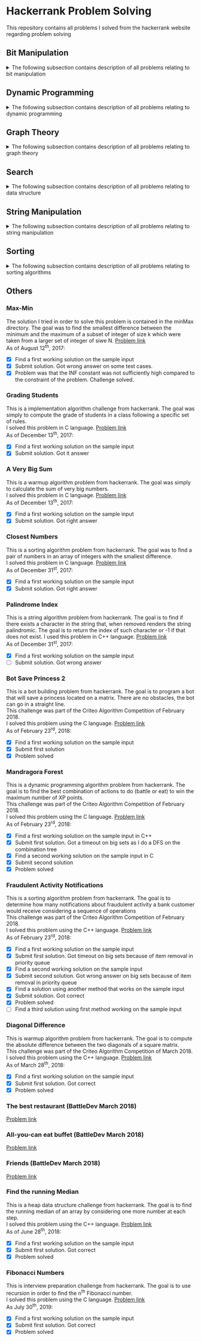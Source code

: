 # Hackerrank Problem Solving
This repository contains all problems I solved from the hackerrank website regarding problem solving

## Bit Manipulation
<details>
<summary>The following subsection contains description of all problems relating to bit manipulation</summary>

### The Great XOR
This is a Bit Manipulation problem from hackerrank. The goal is to find the number of long integer a satisfying the following:
  - a XOR x > x
  - 0 < a < x
where x is given as an input.  

I solved this problem using the C language. [Problem link](https://www.hackerrank.com/challenges/the-great-xor/problem)  
As of June 27<sup>th</sup>, 2018:
- [X] Find a first working solution on the sample input
- [X] Submit first solution. Got timeout on bigger inputs
- [X] Find a second solution on the sample input
- [X] Submit second solution. Got correct
- [X] Problem solved

### Xor Sequence
This is a Bit Manipulation problem from hackerrank. [Problem link](https://www.hackerrank.com/challenges/xor-se/problem)  
As of August 18<sup>th</sup>, 2018:
- [X] Find a first working solution on the sample input
- [X] Submit first solution. Got timeout on bigger inputs
- [X] Find a second working solution on sample input
- [X] Submit second solution. Got correct
- [X] Problem solved

### Sansa And Xor
This is a Bit Manipulation problem from hackerrank. The goal is to give the result of XORing every items of every subarrays of size k, 1 <= k <= n, in a given array of size n. 
I solved this problem in the C++ language. [Problem link](https://www.hackerrank.com/challenges/sansa-and-xor/problem)  
As of August 29<sup>th</sup>, 2018:
- [X] Find a first working solution on the sample input
- [X] Submit first solution. Got correct
- [X] Problem solved

</details>

## Dynamic Programming
<details>
<summary>The following subsection contains description of all problems relating to dynamic programming</summary>

### Candies
This is a dynamic programming problem from hackerrank. The goal is to give out candies to a class of students who are attributed
a grade. Candy distribution needs to take the grade into account.
I solved this problem in C++ and C language. [Problem link](https://www.hackerrank.com/challenges/candies/problem)  
As of August<sup>18th</sup>, 2018:
- [X] Find a first working solution on the sample input
- [X] Submit solution. Got right answer
- [X] Find a second working solution on the sample input
- [X] Submit solution. Got Timeout
- [X] Find a third working solution on the sample input
- [X] Submit solution. Problem solution

### Mandragora Forest
This is a dynamic programming algorithm problem from hackerrank. The goal is to find the best combination of actions to do (battle or eat) to win the maximum number of XP points.  
This challenge was part of the Criteo Algorithm Competition of February 2018.  
I solved this problem using the C language. [Problem link](https://www.hackerrank.com/challenges/mandragora/problem)  
As of February 23<sup>rd</sup>, 2018:
- [X] Find a first working solution on the sample input in C++
- [X] Submit first solution. Got a timeout on big sets as I do a DFS on the combination tree
- [X] Find a second working solution on the sample input in C
- [X] Submit second solution
- [X] Problem solved

### The Coin Change Problem
This is a dynamic programming challenge from hackerrank. The goal is to determine the number of ways to make change for a given number of units using any number of coins.  
I try to solve this problem using the C language. [Problem link](https://www.hackerrank.com/challenges/coin-change/problem)  
As of September 7<sup>th</sup>, 2018:
- [X] Find a first working solution on the sample input
- [X] Submit first solution. Got wrong on larger sets
- [X] Find a second working solution on the sample input
- [X] Submit second solution. Got runtime error on test set #10
- [X] Find a third working solution on the sample input
- [X] Submit third solution. Got runtime error on test set #10
- [X] Replace main provided by Hackerrank with mine
- [X] Submit third solution. Got correct
- [X] Write a alternate solution
- [X] Submit alternate solution. Got correct
- [X] Problem solved

### Equal
This is a dynamic programming challenge from hackerrank. The goal is to determine the minimum number of operations to reach balance between elements of a given array working only with intergers [1,2,5] and changing all but one element at each operation.  
I try to solve this problem using the C and C++ language. [Problem link](https://www.hackerrank.com/challenges/equal/problem)  
As of September 7<sup>th</sup>, 2018:
- [X] Find a first working solution on the sample input
- [X] Submit first solution.
- [X] Find a C++ working solution on the sample input
- [X] Submit C++ solution.
- [X] Problem solved

### Max Array Sum
This is a dynamic programming challenge from hackerrank. The goal is to determine the maximum sum of non-consecutive elements in a given array.  
I try to solve this problem using the C and C++ language. [Problem link](https://www.hackerrank.com/challenges/max-array-sum/problem)  
As of September 7<sup>th</sup>, 2018:
- [X] Find a first working solution on the sample input
- [X] Submit first solution. Got wrong
- [X] Find a second working solution on the sample input
- [X] Submit second solution. Got correct
- [X] Problem solved

### Abbreviation
This is a dynamic programming challenge from hackerrank. The goal is to check if a string matches another string by applying transformation to the first string:
  - Capitalize 0 or more lowercase letters.
  - Delete 0 or more lowercase letters.  
I try to solve this problem using the C++ language. [Problem link](https://www.hackerrank.com/challenges/abbr/problem)  
As of September 9<sup>th</sup>, 2018:
- [X] Find a first working solution on the sample input
- [X] Submit first solution. Got timeout on bigger Testset
- [X] Find a second working solution on the sample input
- [X] Submit second solution. Got correct
- [X] Problem solved

### The Indian Job
This is a dynamic programming challenge from hackerank. The goal is to check that it is possible to arrange N thieves such that each can spend A[i] minutes in a vault before a guard returns after G minutes. There can be up to 2 thieves at a time in the vault.  
I try to solve this problem using the C++ language. [Problem link](https://www.hackerrank.com/challenges/the-indian-job/problem)  
As of September 10<sup>th</sup>, 2019:
- [x] Find a first working solution on the sample input
- [x] Submit solution. Got correct
- [x] Problem solved
</details>

## Graph Theory
<details>
<summary>The following subsection contains description of all problems relating to graph theory</summary>

### The Snakes and Ladder problem
This is a graph theory challenge from hackerrank. The solution I tried for solving this problem is contained in the shootsAndLadder directory.  
The goal was to find the smallest number of die rolls to get to the 100<sup>th</sup> square. [Problem link](https://www.hackerrank.com/challenges/the-quickest-way-up).  
As this problem has chosen as part of the Criteo Algorithm Competition of March 2018, I had to solve it again from scratch. Solutions have been separated into 2 folders.  
As of March 28<sup>th</sup>, 2018 :
- [X] Find a first working solution on the sample input
- [X] Submitted second solution. Got a timeout on bigger testcases.
- [X] Optimized solution and got correct answer. Challenge solved.
- [X] Find a second working solution on the sample input
- [X] Submitted second solution. Got errors
- [X] Challenge solved with solution 2

### Journey to the moon
This is a graph theory challenge from hackerrank. The solution I tried for solving this problem will be found in the journey to the moon directory.  
The goal is to find the number of possible pair of astronauts from two different countries. This challenge was part of the Criteo Algorithm Competition of March 2018.  
I solved this problem with the C++ and C languages [Problem link](https://www.hackerrank.com/challenges/journey-to-the-moon).  
As of April 5<sup>th</sup>, 2018:
- [X] Find a first working solution on the sample input
- [X] Submit solution. Got a timeout on bigger testcases.
- [X] Optimize solution and get correct answer. Challenge solved.

### Dijkstra: Shortest Reach 2
This is a graph theory challenge from hackerrank. The goal is, given a undirected graph, to find the shortest path to each node of the graph from a given source node in the graph.  
I solved this problem with the C++ languages [Problem link](https://www.hackerrank.com/challenges/dijkstrashortreach/problem).  
As of September 3<sup>rd</sup>, 2018:
- [X] Find a first working solution on the sample input
- [X] Submit solution. Got a timeout on Testcase #7.
- [X] Find a second working solution on the sample input
- [X] Submit solution. Got a timeout on Testcase #7.
- [X] Find a third working solution on the sample input
- [X] Submit solution. Got a timeout on Testcase #7 and #6.
- [X] Find a fourth working solution on the sample input
- [X] Submit solution. Got a timeout on Testcase #7.
- [X] Change the way to read input as it is to slow for TestCase #7 going from 18s to 6s of execution time.
- [X] Submit solution. Got correct
- [X] Challenge solved.

### Roads and Libraries
This is a graph theory challenge from hackerrank. The goal is, given a undirected graph, to find the minimum cost to allow access to a library for inhabitants of the country the graph represents.  
I tried to solve this problem with the C++ languages [Problem link](https://www.hackerrank.com/challenges/torque-and-development/problem).  
As of September 18<sup>th</sup>, 2018:
- [X] Find a first working solution on the sample input
- [X] Submit solution. Got Timeout on bigger testcases
- [X] Find a second working solution on the sample input. Used disjoint sets to count the number of connected components
- [X] Submit solution. Got Correct
- [X] Challenge solved.

### BFS: Shortest Reach in a Graph
This is a graph theory challenge from hackerrank. The goal is to implement a graph class with a method that computes shortest distance between a given source and every other node in the graph. The algorithm to be used is BFS. The given graph is undirected and each edge has a weight of 6.  
I tried to solve this problem with the C++ languages [Problem link](https://www.hackerrank.com/challenges/ctci-bfs-shortest-reach/problem).  
As of October 5<sup>th</sup>, 2018:
- [X] Find a first working solution on the sample input
- [X] Submit solution. Got correct
- [X] Implement a Dijsktra Algo to optimize things
- [X] Challenge solved.g

### Matrix
This is a graph theory challenge from hackerrank. The goal is to compute the minimum time it will take to stop machines from attacking. Machines will attack a city (ie: a node of the graph) if they can join forces in said city. In other words a city will be attacked if there are roads that link it to at least two other cities invaded by machines.  
I tried to solve this problem with the C++ languages [Problem link](https://www.hackerrank.com/challenges/matrix/problem).  
As of October 7<sup>th</sup>, 2018:
- [ ] Find a first working solution on the sample input
- [ ] Submit solution. Got correct
- [ ] Challenge solved.
</details>

## Search
<details>
<summary>The following subsection contains description of all problems relating to data structure</summary>

### Sherlock and Array
This is a search challenge from hackerrank. The goal is to find an item in a given array such that the sum of all integers on the right equals that of the integers on the left of the item. This challenge was part of the Criteo Algorithm Competition of January 2018.  
I solved this problem with the C languages [Problem link](https://www.hackerrank.com/challenges/sherlock-and-array/problem)  
As of August 20<sup>th</sup>, 2018 :
- [X] Find a first working solution on the sample input
- [X] Submitted solution. Got right
- [X] Challenge solved
</details>

## String Manipulation
<details>
<summary>The following subsection contains description of all problems relating to string manipulation</summary>

### Strings: Making Anagrams
This is a string manipulation challenge from hackerrank. The goal is to count the number of letters that need to be deleted from two lowercase strings in order to make them anagramic.  
I solved this problem with the C++ languages [Problem link](https://www.hackerrank.com/challenges/ctci-making-anagrams/problem)  
As of September 10<sup>th</sup>, 2018 :
- [X] Find a first working solution on the sample input
- [X] Submitted solution. Got right
- [X] Challenge solved
</details>

## Sorting
<details>
<summary>The following subsection contains description of all problems relating to sorting algorithms</summary>


### Sorting: Bubble sort
This is a sorting challenge from hackerrank. The goal is to count the number of swaps made by the bubble sort algorithm when sorting a given array.  
I solved this problem with the C++ languages [Problem link](https://www.hackerrank.com/challenges/ctci-bubble-sort/problem)  
As of October 5<sup>th</sup>, 2018 :
- [X] Find a first working solution on the sample input
- [X] Submitted solution. Got right
- [X] Challenge solved
</details>

## Others

### Max-Min
The solution I tried in order to solve this problem is contained in the minMax directory.
The goal was to find the smallest difference between the minimum and the maximum of a subset of integer of size k which were taken from a larger set of integer of siwe N. [Problem link](https://www.hackerrank.com/challenges/angry-children)  
As of August 12<sup>th</sup>, 2017:
- [X] Find a first working solution on the sample input
- [X] Submit solution. Got wrong answer on some test cases.
- [X] Problem was that the INF constant was not sufficiently high compared to the constraint of the problem. Challenge solved.

### Grading Students
This is a implementation algorithm challenge from hackerrank. The goal was simply to compute the grade of students in a class following a specific set of rules.  
I solved this problem in C language. [Problem link](https://www.hackerrank.com/domains/algorithms/implementation/grading/problem)  
As of December 13<sup>th</sup>, 2017:
- [X] Find a first working solution on the sample input
- [X] Submit solution. Got it answer

### A Very Big Sum
This is a warmup algorithm problem from hackerrank. The goal was simply to calculate the sum of very big numbers.  
I solved this problem in C language. [Problem link](https://www.hackerrank.com/challenges/a-very-big-sum/problem)  
As of December 13<sup>th</sup>, 2017:
- [X] Find a first working solution on the sample input
- [X] Submit solution. Got right answer

### Closest Numbers
This is a sorting algorithm problem from hackerrank. The goal was to find a pair of numbers in an array of integers with the smallest
difference.  
I solved this problem in C language. [Problem link](https://www.hackerrank.com/challenges/closest-numbers/problem)  
As of December 31<sup>st</sup>, 2017:
- [X] Find a first working solution on the sample input
- [X] Submit solution. Got right answer

### Palindrome Index
This is a string algorithm problem from hackerrank. The goal is to find if there exists a character in the string that, when removed renders
 the string palindromic. The goal is to return the index of such character or -1 if that does not exist.
 I used this problem in C++ language. [Problem link](https://www.hackerrank.com/challenges/palindrome-index/problem)  
As of December 31<sup>st</sup>, 2017:
- [X] Find a first working solution on the sample input
- [ ] Submit solution. Got wrong answer

### Bot Save Princess 2
This is a bot building problem from hackerrank. The goal is to program a bot that will save a princess located on a matrix. There are no obstacles, the bot can go in a straight line.  
This challenge was part of the Criteo Algorithm Competition of February 2018.  
I solved this problem using the C language. [Problem link](https://www.hackerrank.com/challenges/saveprincess2)  
As of February 23<sup>rd</sup>, 2018:
- [X] Find a first working solution on the sample input
- [X] Submit first solution
- [X] Problem solved

### Mandragora Forest
This is a dynamic programming algorithm problem from hackerrank. The goal is to find the best combination of actions to do (battle or eat) to win the maximum number of XP points.  
This challenge was part of the Criteo Algorithm Competition of February 2018.  
I solved this problem using the C language. [Problem link](https://www.hackerrank.com/challenges/mandragora/problem)  
As of February 23<sup>rd</sup>, 2018:
- [X] Find a first working solution on the sample input in C++
- [X] Submit first solution. Got a timeout on big sets as I do a DFS on the combination tree
- [X] Find a second working solution on the sample input in C
- [X] Submit second solution
- [X] Problem solved

### Fraudulent Activity Notifications
This is a sorting algorithm problem from hackerrank. The goal is to determine how many notifications about fraudulent activity a bank customer would receive considering a sequence of operations  
This challenge was part of the Criteo Algorithm Competition of February 2018.  
I solved this problem using the C++ language. [Problem link](https://www.hackerrank.com/challenges/fraudulent-activity-notifications/problem)  
As of February 23<sup>rd</sup>, 2018:
- [X] Find a first working solution on the sample input
- [X] Submit first solution. Got timeout on big sets because of item removal in priority queue
- [X] Find a second working solution on the sample input
- [X] Submit second solution. Got wrong answer on big sets because of item removal in priority queue
- [X] Find a solution using another method that works on the sample input
- [X] Submit solution. Got correct
- [X] Problem solved
- [ ] Find a third solution using first method working on the sample input

### Diagonal Difference
This is warmup algorithm problem from hackerrank. The goal is to compute the absolute difference between the two diagonals of a square matrix.  
This challenge was part of the Criteo Algorithm Competition of March 2018.  
I solved this problem using the C++ language. [Problem link](https://www.hackerrank.com/challenges/diagonal-difference/problem)  
As of March 28<sup>th</sup>, 2018:
- [X] Find a first working solution on the sample input
- [X] Submit first solution. Got correct
- [X] Problem solved

### The best restaurant (BattleDev March 2018)
[Problem link](https://www.isograd.com/FR/solutionconcours.php#)

### All-you-can eat buffet (BattleDev March 2018)
[Problem link](https://www.isograd.com/FR/solutionconcours.php#)

### Friends (BattleDev March 2018)
[Problem link](https://www.isograd.com/FR/solutionconcours.php#)

### Find the running Median
This is a heap data structure challenge from hackerrank. The goal is to find the running median of an 
array by considering one more number at each step.  
I solved this problem using the C++ language. [Problem link](https://www.hackerrank.com/challenges/find-the-running-median/problem)  
As of June 28<sup>th</sup>, 2018:
- [X] Find a first working solution on the sample input
- [X] Submit first solution. Got correct
- [X] Problem solved

### Fibonacci Numbers
This is interview preparation challenge from hackerrank. The goal is to use recursion in order to find the n<sup>th</sup> Fibonacci number.  
I solved this problem using the C language. [Problem link](https://www.hackerrank.com/challenges/ctci-fibonacci-numbers/problem)  
As July 30<sup>th</sup>, 2019:
- [x] Find a first working solution on the sample input
- [x] Submit first solution. Got correct
- [x] Problem solved

